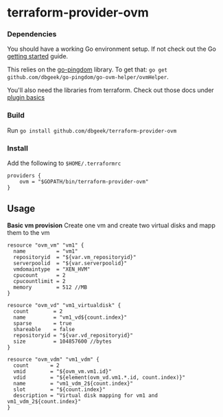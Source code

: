 # terraform-provider-ovm #

### Dependencies ###

You should have a working Go environment setup.  If not check out the Go [getting started](http://golang.org/doc/install) guide.

This relies on the [go-pingdom](https://github.com/dbgeek/go-ovm-helper) library. To
get that: `go get github.com/dbgeek/go-pingdom/go-ovm-helper/ovmHelper`.

You'll also need the libraries from terraform.  Check out those docs under [plugin basics](http://www.terraform.io/docs/plugins/basics.html)

### Build ###

Run `go install github.com/dbgeek/terraform-provider-ovm`

### Install ###

Add the following to `$HOME/.terraformrc`

```
providers {
    ovm = "$GOPATH/bin/terraform-provider-ovm"
}
```

## Usage ##

**Basic vm provision**
Create one vm and create two virtual disks and mapp them to the vm
```
resource "ovm_vm" "vm1" {
  name          = "vm1"
  repositoryid  = "${var.vm_repositoryid}"
  serverpoolid  = "${var.serverpoolid}"
  vmdomaintype  = "XEN_HVM"
  cpucount      = 2
  cpucountlimit = 2
  memory        = 512 //MB
}

resource "ovm_vd" "vm1_virtualdisk" {
  count        = 2
  name         = "vm1_vd${count.index}"
  sparse       = true
  shareable    = false
  repositoryid = "${var.vd_repositoryid}"
  size         = 104857600 //bytes
}

resource "ovm_vdm" "vm1_vdm" {
  count       = 2
  vmid        = "${ovm_vm.vm1.id}"
  vdid        = "${element(ovm_vd.vm1.*.id, count.index)}"
  name        = "vm1_vdm_2${count.index}"
  slot        = "${count.index}"
  description = "Virtual disk mapping for vm1 and vm1_vdm_2${count.index}"
}
```


